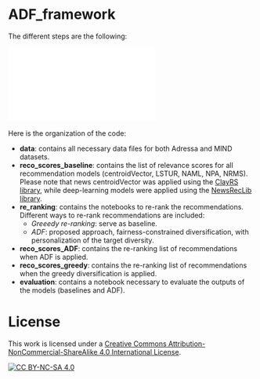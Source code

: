# ADF_framework

The different steps are the following:

![ADF_workflow](workflow.pdf)


Here is the organization of the code:
* **data**: contains all necessary data files for both Adressa and MIND datasets. 
* **reco_scores_baseline**: contains the list of relevance scores for all recommendation models (centroidVector, LSTUR, NAML, NPA, NRMS). Please note that news centroidVector was applied using the [ClayRS library](https://github.com/swapUniba/ClayRS), while deep-learning models were applied using the [NewsRecLib library](https://github.com/andreeaiana/newsreclib/tree/main). 
* **re_ranking**: contains the notebooks to re-rank the recommendations. Different ways to re-rank recommendations are included:
  * *Greeedy re-ranking*: serve as baseline.
  * *ADF*: proposed approach, fairness-constrained diversification, with personalization of the target diversity.
* **reco_scores_ADF**: contains the re-ranking list of recommendations when ADF is applied.
* **reco_scores_greedy**: contains the re-ranking list of recommendations when the greedy diversification is applied.
* **evaluation**: contains a notebook necessary to evaluate the outputs of the models (baselines and ADF).


# License

This work is licensed under a [Creative Commons Attribution-NonCommercial-ShareAlike 4.0 International License](http://creativecommons.org/licenses/by-nc-sa/4.0/).

[![CC BY-NC-SA 4.0](https://licensebuttons.net/l/by-nc-sa/4.0/88x31.png)](http://creativecommons.org/licenses/by-nc-sa/4.0/)
